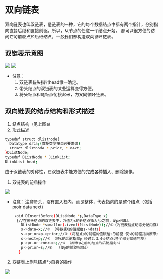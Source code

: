 # 双向链表
双向链表也叫双链表，是链表的一种，它的每个数据结点中都有两个指针，分别指向直接后继和直接前驱。所以，从节点的任意一个结点开始， 都可以很方便的访问它的前驱点和后继结点。一般我们都构造双向循环链表。
## 双链表示意图
![](http://img.ph.126.net/0LvNQe9nOzkVTupd0V-SZg==/6608423323725760827.jpg)
![](http://img.ph.126.net/JNo95Xvpkt_T0UhkjbHPag==/6608423323725760828.jpg)
* 注意：
  1. 双链表有头指针head惟一确定。
  1. 带头结点的双链表的某些运算变得方便。
  1. 将头结点和尾结点衔接起来，为双向循环链表。
## 双向链表的结点结构和形式描述
1. 结点结构（见上图a）
1. 形式描述
```sh
typedef struct dlistnode{
  Datatype data;(数据类型按自己要求改)
  struct dlistnode * prior, * next;
}DListNode;
typedef DListNode * DLinkList;
DLinkList head;
```
  由于双链表的对称性，在双链表中能方便的完成各种插入、删除操作。

1. 双链表的前插操作

  ![](http://img.ph.126.net/bUsgqzWFF1FYTuNM2d0Svw==/6608423323725760829.jpg)
  * 注意：注意箭头，没有直入框内，而是整体，代表指向的是整个结点（包括proir data next)
    ```sh
     void DInsertBefore(DListNode *p,DataType x)
      {//在带头结点的双链表中，将值为x的新结点插入*p之前，设p≠NULL
        DListNode *s=malloc(sizeof(DListNode));//①（为链表结点动态分配内存）
        s->data=x;//② （将数据X的值赋给s->data)
        s->prior=p->prior;//③ (将结点p的前驱的值赋给s的前驱 使s的前驱指向原来p之前的结点)
        s->next=p;//④ （使s的后驱指向p 经过2.3.4步结点s各个部分赋值完毕）
        p->prior->next=s;//⑤ （原来p之前的结点的后驱指向s）
        p->prior=s;//⑥  （使p的前驱指向s）
       }
    ```
2. 双链表上删除结点*p自身的操作

  ![](http://img.ph.126.net/zxjPuNTD8HoiNiTk3u9xnA==/6608423323725760854.jpg)
  
